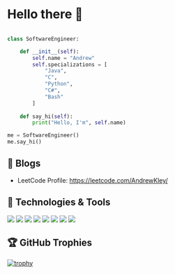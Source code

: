 # Hello there 👋

```python

class SoftwareEngineer:

    def __init__(self):
        self.name = "Andrew"
        self.specializations = [
            "Java",
            "C",
            "Python",
            "C#",
            "Bash"
        ]
    
    def say_hi(self):
        print("Hello, I'm", self.name) 

me = SoftwareEngineer()
me.say_hi()
```

## 📝 Blogs
- LeetCode Profile:  https://leetcode.com/AndrewKley/

## 🔧 Technologies & Tools
![](https://img.shields.io/badge/Code-C-informational?style=flat&logo=C&logoColor=white&color=green)
![](https://img.shields.io/badge/Code-Java-informational?style=flat&logo=Java&logoColor=white&color=green)
![](https://img.shields.io/badge/Code-Python-informational?style=flat&logo=python&logoColor=white&color=green)
![](https://img.shields.io/badge/OS-Linux-informational?style=flat&logo=linux&logoColor=white&color=green)
![](https://img.shields.io/badge/Editor-VS_Code-informational?style=flat&logo=visual-studio-code&logoColor=white&color=green)
![](https://img.shields.io/badge/Shell-Bash-informational?style=flat&logo=gnu-bash&logoColor=white&color=green)
![](https://img.shields.io/badge/Tools-PostgreSQL-informational?style=flat&logo=postgresql&logoColor=white&color=green)
![](https://img.shields.io/badge/Tools-Docker-informational?style=flat&logo=docker&logoColor=white&color=green)


## 🏆 GitHub Trophies

[![trophy](https://github-profile-trophy.vercel.app/?username=AndrewKley&theme=nord&column=7)](https://github.com/ryo-ma/github-profile-trophy)

